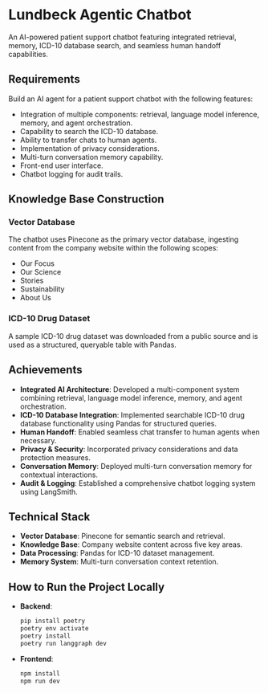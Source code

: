 # Lundbeck Agentic Chatbot

An AI-powered patient support chatbot featuring integrated retrieval, memory, ICD-10 database search, and seamless human handoff capabilities.

## Requirements

Build an AI agent for a patient support chatbot with the following features:

- Integration of multiple components: retrieval, language model inference, memory, and agent orchestration.
- Capability to search the ICD-10 database.
- Ability to transfer chats to human agents.
- Implementation of privacy considerations.
- Multi-turn conversation memory capability.
- Front-end user interface.
- Chatbot logging for audit trails.

## Knowledge Base Construction

### Vector Database

The chatbot uses Pinecone as the primary vector database, ingesting content from the company website within the following scopes:

- Our Focus
- Our Science
- Stories
- Sustainability
- About Us

### ICD-10 Drug Dataset

A sample ICD-10 drug dataset was downloaded from a public source and is used as a structured, queryable table with Pandas.

## Achievements

- **Integrated AI Architecture**: Developed a multi-component system combining retrieval, language model inference, memory, and agent orchestration.
- **ICD-10 Database Integration**: Implemented searchable ICD-10 drug database functionality using Pandas for structured queries.
- **Human Handoff**: Enabled seamless chat transfer to human agents when necessary.
- **Privacy & Security**: Incorporated privacy considerations and data protection measures.
- **Conversation Memory**: Deployed multi-turn conversation memory for contextual interactions.
- **Audit & Logging**: Established a comprehensive chatbot logging system using LangSmith.

## Technical Stack

- **Vector Database**: Pinecone for semantic search and retrieval.
- **Knowledge Base**: Company website content across five key areas.
- **Data Processing**: Pandas for ICD-10 dataset management.
- **Memory System**: Multi-turn conversation context retention.

## How to Run the Project Locally

- **Backend**:
  ```bash
  pip install poetry
  poetry env activate
  poetry install
  poetry run langgraph dev
  ```

- **Frontend**:
  ```bash
  npm install
  npm run dev
  ```
